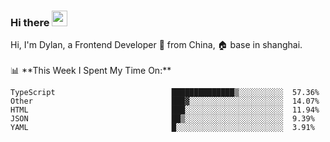### Hi there <img src="https://media.giphy.com/media/hvRJCLFzcasrR4ia7z/giphy.gif" width="25px">

<!-- ![visitors](https://visitor-badge.glitch.me/badge?page_id=dislfyer.dislfyer) --!>

Hi, I'm Dylan, a Frontend Developer 🚀 from China, 🏠 base in shanghai.
<br/>
<br/>

📊 **This Week I Spent My Time On:**


<!--START_SECTION:waka-->

```text
TypeScript                          ██████████████▒░░░░░░░░░░  57.36%
Other                               ███▓░░░░░░░░░░░░░░░░░░░░░  14.07%
HTML                                ███░░░░░░░░░░░░░░░░░░░░░░  11.94%
JSON                                ██▒░░░░░░░░░░░░░░░░░░░░░░  9.39%
YAML                                █░░░░░░░░░░░░░░░░░░░░░░░░  3.91%
```

<!--END_SECTION:waka-->

<!--
**About Me:**
 -->
